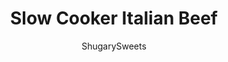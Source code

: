 ---
layout: ../../layouts/MarkdownPostLayout.astro
title: Slow Cooker Italian Beef
author: ShugarySweets
pubDate: 2019-01-04
description: "Looking for a delicious weeknight dinner idea? This Slow Cooker Italian Beef has very little prep work, and you can come home to a delicious meal!"
image_url: https://www.shugarysweets.com/wp-content/uploads/2018/08/slow-cooker-italian-beef-facebook.jpg
tags: ["Main Dish","American"]
calories: 362
protein: 53
carbohydrates: 2
fats: 16
fiber: 0
ingredients: ["3 pound top round roast (I used boneless)","1 envelope Italian dressing seasoning mix","1 jar (16 ounce) mild pepper rings (don't drain)","giardiniera and french rolls, for serving"]
serves: 8
time: "8 hours 10 minutes"
prepTime: "10 minutes"
instructions: ["In a large slow cooker, place roast in the bottom.","Sprinkle the italian dressing seasoning mix over the top of the roast.","Pour the whole jar of pepper rings with juice over the roast.","Cover crock pot and cook on low for 6-8 hours.","When ready to serve, use two forks and shred beef, or place on a cutting board and slice the beef thin. Serve on a french roll with giardiniera. ENJOY"]
nutrition: ["362 calories","2 grams carbohydrates","153 milligrams cholesterol","16 grams fat","0 grams fiber","53 grams protein","6 grams saturated fat","154 milligrams sodium","0 grams sugar","0 grams trans fat","8 grams unsaturated fat"]
---